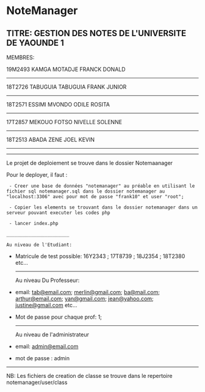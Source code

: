 # NoteManager

  TITRE: GESTION DES NOTES DE L'UNIVERSITE DE YAOUNDE 1
-----------------------------------------------------------------------------

MEMBRES: 
  
  19M2493            KAMGA MOTADJE FRANCK DONALD
  _______________________________________________________
  
  18T2726            TABUGUIA TABUGUIA FRANK JUNIOR
  ______________________________________________________ 
  
  18T2571            ESSIMI MVONDO ODILE ROSITA
  _______________________________________________________
   
  17T2857            MEKOUO FOTSO NIVELLE SOLENNE
  _______________________________________________________
   
  18T2513            ABADA ZENE JOEL KEVIN
  _______________________________________________________
  
 
 ------------------------------------------------------------------------------
 
 Le projet de deploiement se trouve dans le dossier Notemaanager
 
 Pour le deployer, il faut : 

     - Creer une base de données "notemanager" au préable en utilisant le fichier sql notemanager.sql dans le dossier notemanager au "localhost:3306" avec pour mot de passe "frank10" et user "root";

     - Copier les elements se trouvant dans le dossier notemanager dans un serveur pouvant executer les codes php

     - lancer index.php

    _______________________ 

    Au niveau de l'Etudiant:

- Matricule de test possible: 16Y2343 ; 17T8739 ; 18J2354 ; 18T2380 etc...

    _______________________

     Au niveau Du Professeur: 

- email: tab@email.com; merlin@gmail.com; ba@mail.com; arthur@email.com; yan@gmail.com; jean@yahoo.com; justine@gmail.com etc...

- Mot de passe pour chaque prof:  1;

   _________________________

   Au niveau de l'administrateur

- email: admin@email.com
- mot de passe : admin


--------------------------------------------------------------------

NB: Les fichiers de creation de classe se trouve dans le repertoire notemanager/user/class




 


